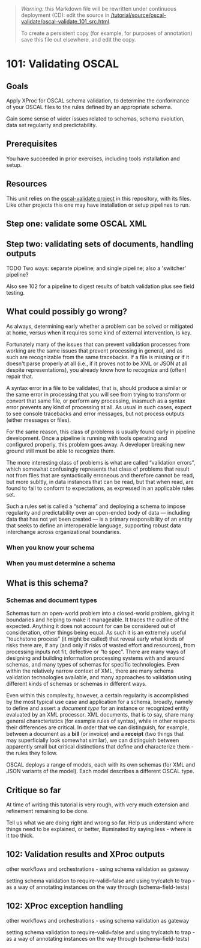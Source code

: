 > *Warning:* this Markdown file will be rewritten under continuous deployment (CD): edit the source in [/tutorial/source/oscal-validate/oscal-validate_101_src.html](../../../tutorial/source/oscal-validate/oscal-validate_101_src.html).
> 
> To create a persistent copy (for example, for purposes of annotation) save this file out elsewhere, and edit the copy.

# 101: Validating OSCAL

## Goals

Apply XProc for OSCAL schema validation, to determine the conformance of your OSCAL files to the rules defined by an appropriate schema.

Gain some sense of wider issues related to schemas, schema evolution, data set regularity and predictability.

## Prerequisites

You have succeeded in prior exercises, including tools installation and setup.

## Resources

This unit relies on the [oscal-validate project](../../../projects/oscal-validate/readme.md) in this repository, with its files. Like other projects this one may have installation or setup pipelines to run.

## Step one: validate some OSCAL XML

## Step two: validating sets of documents, handling outputs

TODO Two ways: separate pipeline; and single pipeline; also a 'switcher' pipeline?

 Also see 102 for a pipeline to digest results of batch validation plus see field testing.

## What could possibly go wrong?

As always, determining early whether a problem can be solved or mitigated at home, versus when it requires some kind of external intervention, is key.

Fortunately many of the issues that can prevent validation processes from working are the same issues that prevent processing in general, and as such are recognizable from the same tracebacks. If a file is missing or if it doesn't parse properly at all (i.e., if it proves not to be XML or JSON at all despite representations), you already know how to recognize and (often) repair that.

A syntax error in a file to be validated, that is, should produce a similar or the same error in processing that you will see from trying to transform or convert that same file, or perform any processing, inasmuch as a syntax error prevents any kind of processing at all. As usual in such cases, expect to see console tracebacks and error messages, but not process outputs (either messages or files).

For the same reason, this class of problems is usually found early in pipeline development. Once a pipeline is running with tools operating and configured properly, this problem goes away. A developer breaking new ground still must be able to recognize them.

The more interesting class of problems is what are called &ldquo;validation errors&rdquo;, which somewhat confusingly represents that class of problems that result not from files that are syntactically erroneous and therefore cannot be read, but more subltly, in data instances that can be read, but that when read, are found to fail to conform to expectations, as expressed in an applicable rules set.

Such a rules set is called a &ldquo;schema&rdquo; and deploying a schema to impose regularity and predictability over an open-ended body of data &mdash; including data that has not yet been created &mdash; is a primary responsibility of an entity that seeks to define an interoperable language, supporting robust data interchange across organizational boundaries.

### When you know your schema

### When you must determine a schema

## What is this schema?

### Schemas and document types

Schemas turn an open-world problem into a closed-world problem, giving it boundaries and helping to make it manageable. It traces the outline of the expected. Anything it does not account for can be considered out of consideration, other things being equal. As such it is an extremely useful &ldquo;touchstone process&rdquo; (it might be called) that reveal early what kinds of risks there are, if any (and only if risks of wasted effort and resources), from processing inputs not fit, defective or &ldquo;to spec&rdquo;. There are many ways of designing and building information processing systems with and around schemas, and many types of schemas for specific technologies. Even within the relatively narrow context of XML, there are many schema validation technologies available, and many approaches to validation using different kinds of schemas or schemas in different ways.

Even within this complexity, however, a certain regularity is accomplished by the most typical use case and application for a schema, broadly, namely to define and assert a *document type* for an instance or recognized entity evaluated by an XML processor. XML documents, that is to say, share many general characteristics (for example rules of syntax), while in other respects their differences are critical. In order that we can distinguish, for example, between a document as a **bill** (or invoice) and a **receipt** (two things that may superficially look somewhat similar), we can distinguish between apparently small but critical distinctions that define and characterize them - the rules they follow.

OSCAL deploys a range of models, each with its own schemas (for XML and JSON variants of the model). Each model describes a different OSCAL type.

## Critique so far

At time of writing this tutorial is very rough, with very much extension and refinement remaining to be done.

Tell us what we are doing right and wrong so far. Help us understand where things need to be explained, or better, illuminated by saying less - where is it too thick.

## 102: Validation results and XProc outputs

other workflows and orchestrations - using schema validation as gateway 

setting schema validation to require-valid=false and using try/catch to trap - as a way of annotating instances on the way through (schema-field-tests)

## 102: XProc exception handling

other workflows and orchestrations - using schema validation as gateway 

setting schema validation to require-valid=false and using try/catch to trap - as a way of annotating instances on the way through (schema-field-tests)
